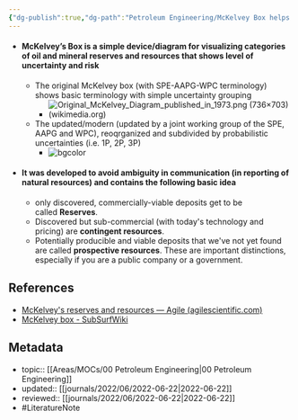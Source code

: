 ```yaml
---
{"dg-publish":true,"dg-path":"Petroleum Engineering/McKelvey Box helps to visualise mineral resources uncertainty.md","permalink":"/petroleum-engineering/mc-kelvey-box-helps-to-visualise-mineral-resources-uncertainty/","title":"McKelvey Box helps to visualise mineral resources uncertainty"}
---
```



- #### McKelvey’s Box is a simple device/diagram for visualizing categories of oil and mineral reserves and resources that shows level of uncertainty and risk
	- The original McKelvey box (with SPE-AAPG-WPC terminology) shows basic terminology with simple uncertainty grouping
		- ![Original_McKelvey_Diagram_published_in_1973.png (736×703) (wikimedia.org)](https://upload.wikimedia.org/wikipedia/commons/7/72/Original_McKelvey_Diagram_published_in_1973.png)
	- The updated/modern (updated by a joint working group of the SPE, AAPG and WPC), reoqrganized and subdivided by probabilistic uncertainties (i.e. 1P, 2P, 3P)
		- ![bgcolor](https://images.squarespace-cdn.com/content/549dcda5e4b0a47d0ae1db1e/1419800422474-2U4VFWA5E8PQM2T8FH9X/8505493-14689722-thumbnail.jpg?content-type=image%2Fpng)
- #### It was developed to avoid ambiguity in communication (in reporting of natural resources) and contains the following basic idea
	- only discovered, commercially-viable deposits get to be called **Reserves**.
	- Discovered but sub-commercial (with today's technology and pricing) are **contingent resources**.
	- Potentially producible and viable deposits that we've not yet found are called **prospective resources**. These are important distinctions, especially if you are a public company or a government.

## References
- [McKelvey's reserves and resources — Agile (agilescientific.com)](https://agilescientific.com/blog/2011/10/18/mckelveys-reserves-and-resources.html)
- [McKelvey box - SubSurfWiki](https://subsurfwiki.org/wiki/McKelvey_box)

## Metadata
- topic:: [[Areas/MOCs/00 Petroleum Engineering\|00 Petroleum Engineering]]
- updated:: [[journals/2022/06/2022-06-22\|2022-06-22]]
- reviewed:: [[journals/2022/06/2022-06-22\|2022-06-22]]
- #LiteratureNote 